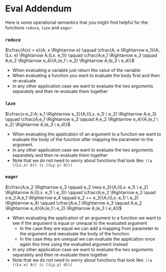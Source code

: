 # Eval Addendum

Here is some operational semantics that you might find helpful for the functions `reduce`, `laze` and `eager`:

### `reduce`

$\cfrac{A(x) = e}{A; x \Rightarrow e} \qquad \cfrac{A; e \Rightarrow e_1}{A;(Lx. e) \Rightarrow A;(Lx. e_1)} \qquad \cfrac{A;e_1 \Rightarrow e_3
\qquad A;e_2 \Rightarrow e_4}{A;(e_1 \ e_2) \Rightarrow A;(e_3 \ e_4)}$ 

- When evaluating a variable just return the value of the variable
- When evaluating a function you want to evaluate the body first and then re-evaluate
- In any other application case we want to evaluate the two arguments separately and then re-evaluate them together

### `laze`

$\cfrac{x:e_2:A; e_1 \Rightarrow e_3}{A;((Lx. e_1) \ e_2) \Rightarrow A;e_3} \qquad \cfrac{A;e_1 \Rightarrow e_3
\qquad A;e_2 \Rightarrow e_4}{A;(e_1 \ e_2) \Rightarrow A;(e_3 \ e_4)}$

- When evaluating the application of an argument to a function we want to evaluate the body of the function after mapping the parameter to the argument.
- In any other application case we want to evaluate the two arguments separately and then re-evaluate them together
- Note that we do not need to worry about functions that look like: `((a ((Lx.x) b)) (c ((Ly.y) d)))`

### `eager`

$\cfrac{A;e_2 \Rightarrow e_3 \qquad e_2 \neq e_3}{A;((Lx. e_1) \ e_2) \Rightarrow A;((Lx. e_1) \ e_3)} \qquad \cfrac{A;e_2 \Rightarrow e_3 \quad x:e_2:A;e_1 \Rightarrow e_4 \qquad e_2 == e_3}{A;((Lx. e_1) \ e_2) \Rightarrow e_4} \qquad \cfrac{A;e_1 \Rightarrow e_3 \qquad A;e_2 \Rightarrow e_4}{A;(e_1 \ e_2) \Rightarrow A;(e_3 \ e_4)}$

- When evaluating the application of an argument to a function we want to see if the argument is equal or unequal to the evaluated argument
    - In the case they are equal we can add a mapping from parameter to the argument and reevaluate the body of the function
    - In the case they are unequal we can evaluate the application once again this time using the evaluated argument instead
- In any other application case we want to evaluate the two arguments separately and then re-evaluate them together
- Note that we do not need to worry about functions that look like: `((a ((Lx.x) b)) (c ((Ly.y) d)))`
